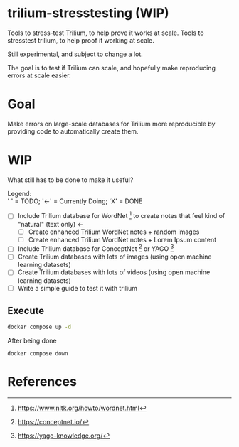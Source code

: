 # trilium-stresstesting (WIP)
Tools to stress-test Trilium, to help prove it works at scale.
Tools to stresstest trilium, to help proof it working at scale.

Still experimental, and subject to change a lot.

The goal is to test if Trilium can scale, and hopefully make reproducing errors at scale easier.

# Goal
Make errors on large-scale databases for Trilium more reproducible by providing code to automatically create them.

# WIP
What still has to be done to make it useful?

Legend:  
' ' = TODO; '<-' = Currently Doing; 'X' = DONE

- [ ] Include Trilium database for WordNet [^1] to create notes that feel kind of "natural" (text only) <-
  - [ ] Create enhanced Trilium WordNet notes + random images  
  - [ ] Create enhanced Trilium WordNet notes + Lorem Ipsum content  
- [ ] Include Trilium database for ConceptNet [^2] or YAGO [^3]
- [ ] Create Trilium databases with lots of images (using open machine learning datasets)
- [ ] Create Trilium databases with lots of videos (using open machine learning datasets)
- [ ] Write a simple guide to test it with trilium

## Execute
```bash
docker compose up -d
```

After being done
```
docker compose down
```

# References
[^1]: https://www.nltk.org/howto/wordnet.html
[^2]: https://conceptnet.io/
[^3]: https://yago-knowledge.org/

